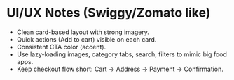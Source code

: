 # UI/UX Notes (Swiggy/Zomato like)

- Clean card-based layout with strong imagery.
- Quick actions (Add to cart) visible on each card.
- Consistent CTA color (accent).
- Use lazy-loading images, category tabs, search, filters to mimic big food apps.
- Keep checkout flow short: Cart -> Address -> Payment -> Confirmation.

